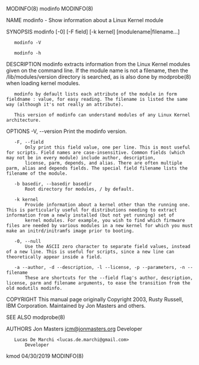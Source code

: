 MODINFO(8)                                                                                         modinfo                                                                                         MODINFO(8)

NAME
       modinfo - Show information about a Linux Kernel module

SYNOPSIS
       modinfo [-0] [-F field] [-k kernel] [modulename|filename...]

       modinfo -V

       modinfo -h

DESCRIPTION
       modinfo extracts information from the Linux Kernel modules given on the command line. If the module name is not a filename, then the /lib/modules/version directory is searched, as is also done by
       modprobe(8) when loading kernel modules.

       modinfo by default lists each attribute of the module in form fieldname : value, for easy reading. The filename is listed the same way (although it's not really an attribute).

       This version of modinfo can understand modules of any Linux Kernel architecture.

OPTIONS
       -V, --version
           Print the modinfo version.

       -F, --field
           Only print this field value, one per line. This is most useful for scripts. Field names are case-insensitive. Common fields (which may not be in every module) include author, description,
           license, parm, depends, and alias. There are often multiple parm, alias and depends fields. The special field filename lists the filename of the module.

       -b basedir, --basedir basedir
           Root directory for modules, / by default.

       -k kernel
           Provide information about a kernel other than the running one. This is particularly useful for distributions needing to extract information from a newly installed (but not yet running) set of
           kernel modules. For example, you wish to find which firmware files are needed by various modules in a new kernel for which you must make an initrd/initramfs image prior to booting.

       -0, --null
           Use the ASCII zero character to separate field values, instead of a new line. This is useful for scripts, since a new line can theoretically appear inside a field.

       -a --author, -d --description, -l --license, -p --parameters, -n --filename
           These are shortcuts for the --field flag's author, description, license, parm and filename arguments, to ease the transition from the old modutils modinfo.

COPYRIGHT
       This manual page originally Copyright 2003, Rusty Russell, IBM Corporation. Maintained by Jon Masters and others.

SEE ALSO
       modprobe(8)

AUTHORS
       Jon Masters <jcm@jonmasters.org>
           Developer

       Lucas De Marchi <lucas.de.marchi@gmail.com>
           Developer

kmod                                                                                              04/30/2019                                                                                       MODINFO(8)

